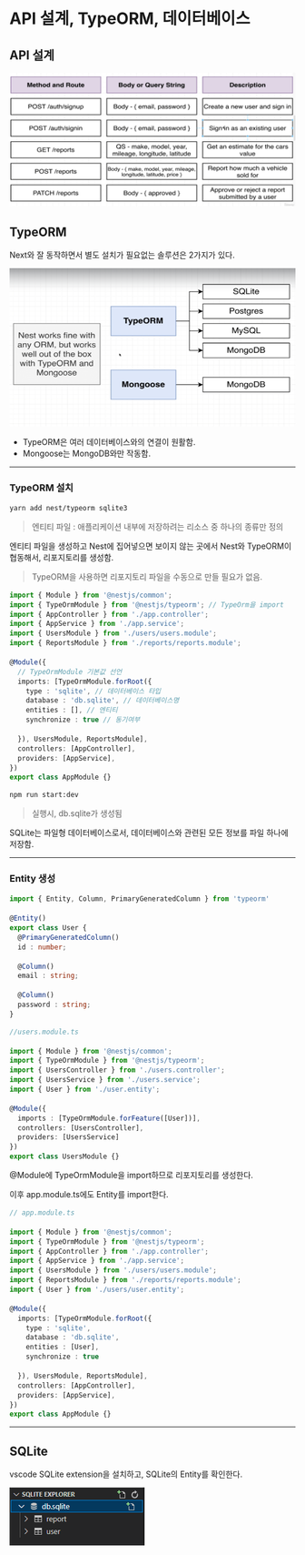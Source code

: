 # API 설계, TypeORM, 데이터베이스

## API 설계
![](./src/car_api_architecture.png)

## TypeORM

Next와 잘 동작하면서 별도 설치가 필요없는 솔루션은 2가지가 있다.

![](./src/nestjs_db_solution.png)

- TypeORM은 여러 데이터베이스와의 연결이 원활함.
- Mongoose는 MongoDB와만 작동함.

---

### TypeORM 설치

```bash
yarn add nest/typeorm sqlite3
```

> 엔티티 파일 : 애플리케이션 내부에 저장하려는 리소스 중 하나의 종류만 정의

엔티티 파일을 생성하고 Nest에 집어넣으면 보이지 않는 곳에서 Nest와 TypeORM이 협동해서, 리포지토리를 생성함.

> TypeORM을 사용하면 리포지토리 파일을 수동으로 만들 필요가 없음.

```typescript
import { Module } from '@nestjs/common';
import { TypeOrmModule } from '@nestjs/typeorm'; // TypeOrm을 import
import { AppController } from './app.controller';
import { AppService } from './app.service';
import { UsersModule } from './users/users.module';
import { ReportsModule } from './reports/reports.module';

@Module({
  // TypeOrmModule 기본값 선언
  imports: [TypeOrmModule.forRoot({ 
    type : 'sqlite', // 데이터베이스 타입
    database : 'db.sqlite', // 데이터베이스명
    entities : [], // 엔티티
    synchronize : true // 동기여부

  }), UsersModule, ReportsModule],
  controllers: [AppController],
  providers: [AppService],
})
export class AppModule {}

```

```bash
npm run start:dev
```

> 실행시, db.sqlite가 생성됨

SQLite는 파일형 데이터베이스로서, 데이터베이스와 관련된 모든 정보를 파일 하나에 저장함.

---

### Entity 생성

```typescript
import { Entity, Column, PrimaryGeneratedColumn } from 'typeorm'

@Entity()
export class User {
  @PrimaryGeneratedColumn()
  id : number;

  @Column()
  email : string;

  @Column()
  password : string;
}
```

```typescript
//users.module.ts

import { Module } from '@nestjs/common';
import { TypeOrmModule } from '@nestjs/typeorm';
import { UsersController } from './users.controller';
import { UsersService } from './users.service';
import { User } from './user.entity';

@Module({
  imports : [TypeOrmModule.forFeature([User])],
  controllers: [UsersController],
  providers: [UsersService]
})
export class UsersModule {}

```

@Module에 TypeOrmModule을 import하므로 리포지토리를 생성한다.

이후 app.module.ts에도 Entity를 import한다.

```typescript
// app.module.ts

import { Module } from '@nestjs/common';
import { TypeOrmModule } from '@nestjs/typeorm';
import { AppController } from './app.controller';
import { AppService } from './app.service';
import { UsersModule } from './users/users.module';
import { ReportsModule } from './reports/reports.module';
import { User } from './users/user.entity';

@Module({
  imports: [TypeOrmModule.forRoot({
    type : 'sqlite',
    database : 'db.sqlite',
    entities : [User],
    synchronize : true

  }), UsersModule, ReportsModule],
  controllers: [AppController],
  providers: [AppService],
})
export class AppModule {}

```

---

## SQLite

vscode SQLite extension을 설치하고, SQLite의 Entity를 확인한다.

![](./src/sql_lite_extension.png)